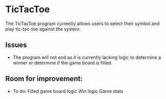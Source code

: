 # TicTacToe

The TicTacToe program currently allows users to select their symbol and play tic-tac-toe against the system.

## Issues
* The program will not end as it is currently lacking logic to determine a winner or determine if the game board is filled.

## Room for improvement:
* To do:
    Filled game board logic
    Win logic
	Game stats

